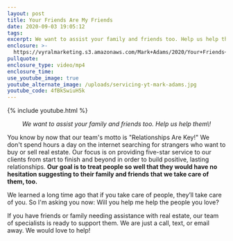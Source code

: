 ```yaml
---
layout: post
title: Your Friends Are My Friends
date: 2020-09-03 19:05:12
tags:
excerpt: We want to assist your family and friends too. Help us help them!
enclosure: >-
  https://vyralmarketing.s3.amazonaws.com/Mark+Adams/2020/Your+Friends+Are+My+Friends.mp4
pullquote:
enclosure_type: video/mp4
enclosure_time:
use_youtube_image: true
youtube_alternate_image: /uploads/servicing-yt-mark-adams.jpg
youtube_code: 4fBkSwiuH5k
---
```


{% include youtube.html %}

<p style="text-align:center;"><em>We want to assist your family and friends too. Help us help them\!</em></p>

You know by now that our team's motto is "Relationships Are Key\!" We don't spend hours a day on the internet searching for strangers who want to buy or sell real estate. Our focus is on providing five-star service to our clients from start to finish and beyond in order to build positive, lasting relationships. **Our goal is to treat people so well that they would have no hesitation suggesting to their family and friends that we take care of them, too.&nbsp;**

We learned a long time ago that if you take care of people, they’ll take care of you. So I'm asking you now: Will you help me help the people you love?&nbsp;

If you have friends or family needing assistance with real estate, our team of specialists is ready to support them. We are just a call, text, or email away. We would love to help\!